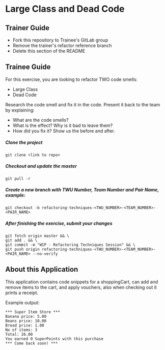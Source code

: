 # Large Class and Dead Code

## Trainer Guide

* Fork this repository to Trainee's GitLab group
* Remove the trainer's refactor reference branch
* Delete this section of the README

## Trainee Guide

For this exercise, you are looking to refactor TWO code smells:
* Large Class
* Dead Code

Research the code smell and fix it in the code.
Present it back to the team by explaining:
* What are the code smells?
* What is the effect? Why is it bad to leave them?
* How did you fix it? Show us the before and after.

##### Clone the project
```shell
git clone <link to repo>
```

##### Checkout and update the master
```shell
git pull -r
```

##### Create a new branch with TWU Number, Team Number and Pair Name, example:
```shell
git checkout -b refactoring-techniques-<TWU_NUMBER>-<TEAM_NUMBER>-<PAIR_NAME>
```

##### After finishing the exercise, submit your changes
```shell
git fetch origin master && \
git add . && \
git commit -m "WIP - Refactoring Techniques Session" && \
git push origin refactoring-techniques-<TWU_NUMBER>-<TEAM_NUMBER>-<PAIR_NAME> --no-verify
```

## About this Application

This application contains code snippets for a shoppingCart, can add and remove items to the cart, and apply vouchers, 
also when checking out it prints a receipt.

Example output:

```
*** Super Item Store ***
Banana price: 5.00
Beans price: 10.00
Bread price: 1.00
No of items: 3
Total: 26.00
You earned 0 SuperPoints with this purchase
*** Come back soon! ***
```
